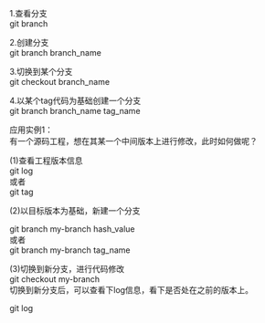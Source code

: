 1.查看分支  
git  branch  

2.创建分支  
git branch branch_name  

3.切换到某个分支  
git  checkout  branch_name  

4.以某个tag代码为基础创建一个分支  
git branch branch_name tag_name  


应用实例1：  
有一个源码工程，想在其某一个中间版本上进行修改，此时如何做呢？  

(1)查看工程版本信息  
git log  
或者  
git tag  

(2)以目标版本为基础，新建一个分支  

git branch my-branch  hash_value  
或者  
git branch my-branch  tag_name  

(3)切换到新分支，进行代码修改  
git checkout my-branch  
切换到新分支后，可以查看下log信息，看下是否处在之前的版本上。  

git log  
